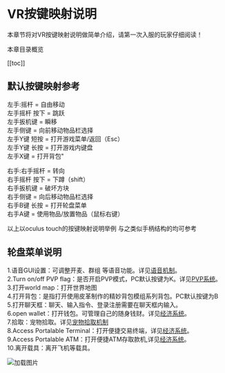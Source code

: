 # VR按键映射说明

本章节将对VR按键映射说明做简单介绍，请第一次入服的玩家仔细阅读！

本章目录概览

[[toc]]

## 默认按键映射参考

左手:摇杆 = 自由移动<br>
左手摇杆 按下 = 跳跃<br>
左手扳机键 = 瞬移<br>
左手侧键 = 向前移动物品栏选择<br>
左手Y键 短按 = 打开游戏菜单/返回（Esc）<br>
左手Y键 长按 = 打开游戏内键盘<br>
左手X键 = 打开背包"<br>

右手:右手摇杆 = 转向<br>
右手摇杆 按下 = 下蹲（shift）<br>
右手扳机键 = 破坏方块<br>
右手侧键 = 向后移动物品栏选择<br>
右手B键 长按 = 打开轮盘菜单<br>
右手A键 = 使用物品/放置物品（鼠标右键）<br>

以上以oculus touch的按键映射说明举例 与之类似手柄结构的均可参考

## 轮盘菜单说明

1.语音GUI设置：可调整开麦、群组 等语音功能。详见[语音机制](voice.md)。<br>
2.Turn on/off PVP flag：是否开启PVP模式，PC默认按键为K。详见[PVP系统](pvp.md)。<br>
3.打开world map：打开世界地图<br>
4.打开背包：是指打开使用皮革制作的精妙背包模组系列背包。PC默认按键为B<br>
5.打开聊天框：聊天、输入指令、登录注册需要在聊天框内输入。<br>
6.open wallet：打开钱包。可管理自己的随身钱财。详见[经济系统](/eco.md)。<br>
7.拾取：宠物拾取。详见[宠物拾取机制](/pet.md)<br>
8.Access Portalable Terminal：打开便捷交易终端，详见[经济系统](/eco.md)。<br>
9.Access Portalable ATM：打开便捷ATM存取款机,详见[经济系统](/eco.md)。<br>
10.离开载具：离开飞机等载具。<br>

![加载图片](/img/lunpan.webp)